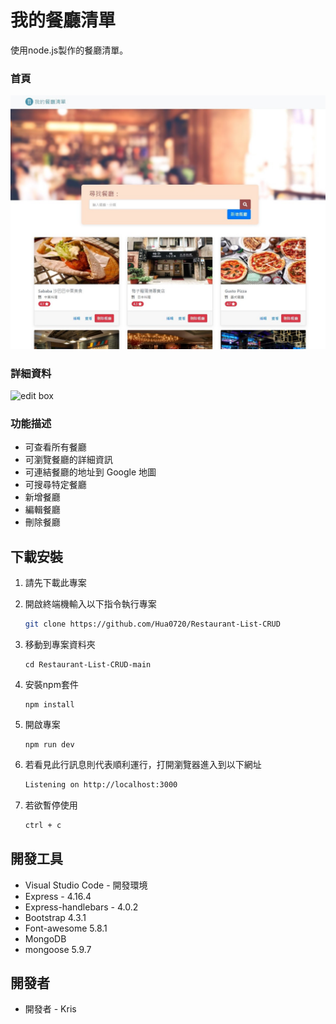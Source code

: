 # 我的餐廳清單
使用node.js製作的餐廳清單。

### 首頁
![home](https://github.com/Hua0720/Restaurant-List-CRUD/blob/main/public/img/home.jpg)

### 詳細資料
![edit box](https://github.com/Hua0720/Restaurant-List-CRUD/blob/main/public/img/edit%20box.jpg)


### 功能描述

- 可查看所有餐廳
- 可瀏覽餐廳的詳細資訊
- 可連結餐廳的地址到 Google 地圖
- 可搜尋特定餐廳
- 新增餐廳
- 編輯餐廳
- 刪除餐廳

## 下載安裝

1. 請先下載此專案

2. 開啟終端機輸入以下指令執行專案
   ```bash
   git clone https://github.com/Hua0720/Restaurant-List-CRUD
   ```
   
3. 移動到專案資料夾
   ```
   cd Restaurant-List-CRUD-main
   ```
   
4. 安裝npm套件
   ```
   npm install
   ```
   
5. 開啟專案
   ```
   npm run dev
   ```
   
6. 若看見此行訊息則代表順利運行，打開瀏覽器進入到以下網址
   ```bash
   Listening on http://localhost:3000
   ```
   
7. 若欲暫停使用
   ```bash
   ctrl + c
   ```

## 開發工具

+ Visual Studio Code - 開發環境
+ Express - 4.16.4
+ Express-handlebars - 4.0.2
+ Bootstrap 4.3.1
+ Font-awesome 5.8.1
+ MongoDB
+ mongoose 5.9.7

## 開發者

+ 開發者 - Kris
